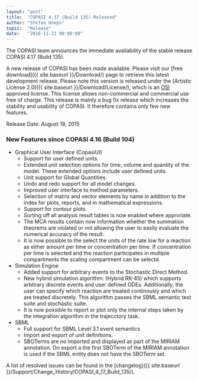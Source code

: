```yaml
---
layout: "post"
title:  "COPASI 4.17 (Build 135) Released"
author: "Stefan Hoops"
topic:  "Release"
date:   "2016-11-21 09:00:00"
---
```


The COPASI team announces the immediate availability of the stable
release COPASI 4.17 (Build 135). 

A new release of COPASI has been made available. Please visit our 
[free download]({{ site.baseurl }}/Download/)
page to retrieve this latest development release. Please
note this version is released under the 
[Artistic License 2.0]({{ site.baseurl }}/Download/License/),
which is an [OSI](http://www.opensource.org/) approved license. This license
allows non-commercial and commercial use free of charge. This release
is mainly a bug fix release which increases the stability and
usability of COPASI. It therefore contains only few new features. 

Release Date: August 19, 2015 

### New Features since COPASI 4.16 (Build 104)


* Graphical User Interface (CopasiUI)
  * Support for user defined units.
  * Extended unit selection options for time, volume and quantity of the model. 
            These extended options include user defined units.
  * Unit support for Global Quantities.
  * Undo and redo support for all model changes.
  * Improved user interface to method parameters.
  * Selection of matrix and vector elements by name in addition to the index for plots, reports, 
            and in mathematical expressions.
  * Support for contour plots.
  * Sorting off all analysis result tables is now enabled where approriate.
  * The MCA results contain now information whether the summation theorems are violated or not 
            allowing the user to easily evaluate the numerical accuracy of the result.
  * It is now possible to the select the units of the rate low for a reaction as either amount per time
            or concentration per time. If concentration per time is selected and the reaction participates in 
            multiple compartments the scaling compartment can be selectd.
* Simulation Engine
  * Added support for arbitrary events to the Stochastic Direct Method.
  * New hybrid simulation algorithm: (Hybrid RK-45) which supports arbitrary discrete events and user
            defined ODEs. Additionally, the user can specify which reaction are treated continously and which
            are treated discretely. This algorithm passes the SBML semantic test suite and stochastic suite.
  * It is now possible to report or plot only the internal steps taken by the integration algorithm in 
            the trajecctory task.
* SBML
  * Full support for SBML Level 3.1 event semantics
  * Import and export of unit definitions.
  * SBOTerms are no imported and displayed as part of the MIRIAM annotation. On export a the first SBOTerm
            of the MIRIAM annotation is used if the SBML entity does not have the SBOTerm set.

A list of resolved issues can be found in the 
[changelog]({{ site.baseurl }}/Support/Change_History/COPASI_4_17_Build_135/).
